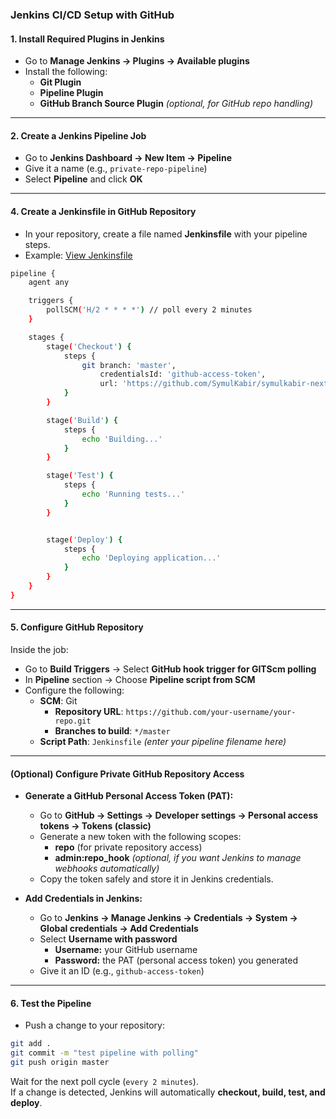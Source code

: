 ### Jenkins CI/CD Setup with GitHub

#### 1. Install Required Plugins in Jenkins
- Go to **Manage Jenkins → Plugins → Available plugins**
- Install the following:
  - **Git Plugin**
  - **Pipeline Plugin**
  - **GitHub Branch Source Plugin** *(optional, for GitHub repo handling)*

---

#### 2. Create a Jenkins Pipeline Job
- Go to **Jenkins Dashboard → New Item → Pipeline**
- Give it a name (e.g., `private-repo-pipeline`)
- Select **Pipeline** and click **OK**

---


#### 4. Create a Jenkinsfile in GitHub Repository
- In your repository, create a file named **Jenkinsfile** with your pipeline steps.  
- Example: [View Jenkinsfile](Jenkinsfile)  

```bash
pipeline {
    agent any

    triggers {
        pollSCM('H/2 * * * *') // poll every 2 minutes
    }

    stages {
        stage('Checkout') {
            steps {
                git branch: 'master',
                    credentialsId: 'github-access-token',
                    url: 'https://github.com/SymulKabir/symulkabir-next.js.git'
            }
        }

        stage('Build') {
            steps {
                echo 'Building...'
            }
        }

        stage('Test') {
            steps {
                echo 'Running tests...'
            }
        }


        stage('Deploy') {
            steps {
                echo 'Deploying application...'
            }
        }
    }
}

```
---

#### 5. Configure GitHub Repository

Inside the job:

- Go to **Build Triggers** → Select **GitHub hook trigger for GITScm polling**
- In **Pipeline** section → Choose **Pipeline script from SCM**
- Configure the following:
  - **SCM**: Git  
    - **Repository URL**: `https://github.com/your-username/your-repo.git`  
    - **Branches to build**: `*/master`
  - **Script Path**: `Jenkinsfile` *(enter your pipeline filename here)*

---

#### (Optional) Configure Private GitHub Repository Access
- **Generate a GitHub Personal Access Token (PAT):**
  - Go to **GitHub → Settings → Developer settings → Personal access tokens → Tokens (classic)**
  - Generate a new token with the following scopes:
    - **repo** (for private repository access)
    - **admin:repo_hook** *(optional, if you want Jenkins to manage webhooks automatically)*
  - Copy the token safely and store it in Jenkins credentials.

- **Add Credentials in Jenkins:**
  - Go to **Jenkins → Manage Jenkins → Credentials → System → Global credentials → Add Credentials**
  - Select **Username with password**
    - **Username:** your GitHub username  
    - **Password:** the PAT (personal access token) you generated  
  - Give it an ID (e.g., `github-access-token`)  

---

#### 6. Test the Pipeline
- Push a change to your repository:
```bash
git add .
git commit -m "test pipeline with polling"
git push origin master
```
Wait for the next poll cycle (`every 2 minutes`).  
If a change is detected, Jenkins will automatically **checkout, build, test, and deploy**.
 

